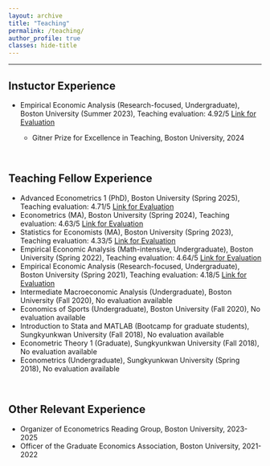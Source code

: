```yaml
---
layout: archive
title: "Teaching"
permalink: /teaching/
author_profile: true
classes: hide-title
---
```


<section class="page__content" itemprop="text">
<hr>
<h2 id="instructor">Instuctor Experience</h2>
<ul>
<li> Empirical Economic Analysis (Research-focused, Undergraduate), Boston University (Summer 2023), 
  Teaching evaluation: 4.92/5 <a href="https://seoyunhong.github.io/assets/EC204_Summer23.pdf" target="_blank">Link for Evaluation</a>
</li>
  <ul>
    <li> Gitner Prize for Excellence in Teaching, Boston University, 2024
    </li>
  </ul>
</ul>

<br>
<h2 id="teaching-fellow">Teaching Fellow Experience</h2>
<ul>
<li> Advanced Econometrics 1 (PhD), Boston University (Spring 2025),
  Teaching evaluation: 4.71/5 <a href="https://seoyunhong.github.io/assets/EC708_Spring25.pdf" target="_blank">Link for Evaluation</a>
</li>

<li> Econometrics (MA), Boston University (Spring 2024),
  Teaching evaluation: 4.63/5 <a href="https://seoyunhong.github.io/assets/EC508_Spring24.pdf" target="_blank">Link for Evaluation</a>  
</li>

<li> Statistics for Economists (MA), Boston University (Spring 2023),
    Teaching evaluation: 4.33/5 <a href="https://seoyunhong.github.io/assets/EC507_Spring23.pdf" target="_blank">Link for Evaluation</a>  
</li>

<li> Empirical Economic Analysis (Math-intensive, Undergraduate), Boston University (Spring 2022),
    Teaching evaluation: 4.64/5 <a href="https://seoyunhong.github.io/assets/EC304_Spring22.pdf" target="_blank">Link for Evaluation</a>  
</li>

<li> Empirical Economic Analysis (Research-focused, Undergraduate), Boston University (Spring 2021),
      Teaching evaluation: 4.18/5 <a href="https://seoyunhong.github.io/assets/EC204_Spring21.pdf" target="_blank">Link for Evaluation</a>  
</li>

<li> Intermediate Macroeconomic Analysis (Undergraduate), Boston University (Fall 2020), No evaluation available
</li>

<li> Economics of Sports (Undergraduate), Boston University (Fall 2020), No evaluation available
</li>

<li> Introduction to Stata and MATLAB (Bootcamp for graduate students), Sungkyunkwan University (Fall 2018), No evaluation available
</li>

<li> Econometric Theory 1 (Graduate), Sungkyunkwan University (Fall 2018), No evaluation available
</li>

<li> Econometrics (Undergraduate), Sungkyunkwan University (Spring 2018), No evaluation available
</li>
</ul>

<br>

<h2 id="experience">Other Relevant Experience</h2>
<ul>
<li> Organizer of Econometrics Reading Group, Boston University, 2023-2025
</li>
<li> Officer of the Graduate Economics Association, Boston University, 2021- 2022
</li>  
</ul>





<script>
function visib(id) {
  var x = document.getElementById(id);
  if (x.style.display === "none") {
    x.style.display = "block";
  } else {
    x.style.display = "none";
  }
}
</script>

</section>
